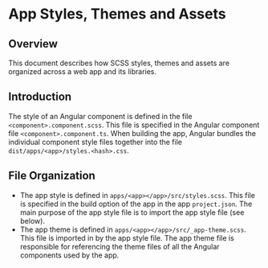 # App Styles, Themes and Assets

## Overview

This document describes how SCSS styles, themes and assets are organized across
a web app and its libraries.

## Introduction

The style of an Angular component is defined in the file
`<component>.component.scss`. This file is specified in the Angular component
file `<component>.component.ts`. When building the app, Angular bundles the
individual component style files together into the file
`dist/apps/<app>/styles.<hash>.css`.

## File Organization

- The app style is defined in `apps/<app></app>/src/styles.scss`. This file is
  specified in the build option of the app in the app `project.json`. The main
  purpose of the app style file is to import the app style file (see below).
- The app theme is defined in `apps/<app></app>/src/_app-theme.scss`. This file is
  imported in by the app style file. The app theme file is responsible for
  referencing the theme files of all the Angular components used by the app.